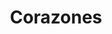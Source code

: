 ---
title: Corazones
date: 
draft: false

# descripcion
description : Aros de plata 925

materials: Plata 925

color: Plateado

dimensions: 1,2cm

code: 01-20-0642

type: "Aros"

categories: []

# Images
# first image will be shown in the product page
images:
  # - image: "images/path_to_image"
  # La ubicacion de las imagenes es imagenes/Aros/Aros.Solo Plata/
  - image: "./images/aros/solo_plata/01-20-0642.JPG"
---